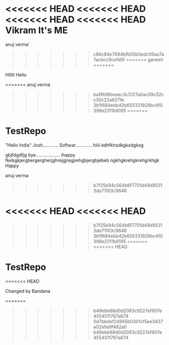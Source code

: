 <<<<<<< HEAD
<<<<<<< HEAD
<<<<<<< HEAD
<<<<<<< HEAD
Vikram It's ME
=======
anuj verma`
>>>>>>> c86c84e7694bfb05b0edc09aa7a7acbcc9cefd5f
=======
ganesh
=======

 HIIIII
 Hello


=======
anuj verma
>>>>>>> baf8fd9beaec3c5127a0ac09c52cc30c22a627fe
>>>>>>> 3b1f684ebb42b655331928bc4f0398e2311b8195
=======


# TestRepo

"Hello India"
Josh............
Softwar.............
hiiii
kdhfkhsdkgksdgksg

gbjfdgdfjg
bye................... 
ihappy
fkebgkjergbergergherjghrejgjregjrehgbjergbjebeb
ngkhgkrehgkrehgrkhgk
Happy



anuj verma
>>>>>>> b7f25b94c564b6f7701d49d85313de71103c9646

<<<<<<< HEAD
<<<<<<< HEAD
=======
>>>>>>> b7f25b94c564b6f7701d49d85313de71103c9646
>>>>>>> 3b1f684ebb42b655331928bc4f0398e2311b8195
=======
<<<<<<< HEAD

# TestRepo
<<<<<<< HEAD


Changed by Bandana

=======
>>>>>>> b49ebb68d0d2083c9227ef907e4554511767a674
>>>>>>> 0d7bbdef24965b0301cf5ee3437a02a9a9f482a0
>>>>>>> b49ebb68d0d2083c9227ef907e4554511767a674
